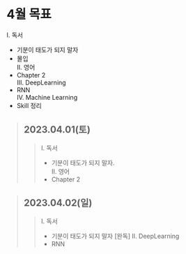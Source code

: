 # 4월 목표  
I. 독서  
  - 기분이 태도가 되지 말자  
  - 몰입  
II. 영어  
  - Chapter 2  
III. DeepLearning  
  - RNN  
IV. Machine Learning  
  - Skill 정리  
  
> ## 2023.04.01(토) 
> > I. 독서
> >   - 기분이 태도가 되지 말자.  
> > II. 영어
> >   - Chapter 2

> ## 2023.04.02(일)
> > I. 독서
> >   - 기분이 태도가 되지 말자 [완독]
> > II. DeepLearning
> >   - RNN

